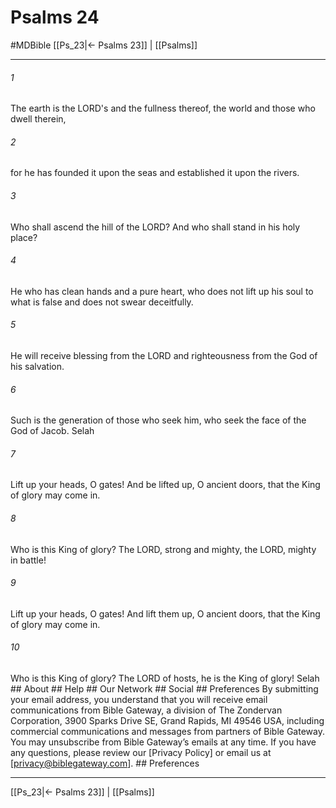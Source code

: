 # Psalms 24
#MDBible
[[Ps_23|← Psalms 23]] | [[Psalms]]

***


###### 1 
The earth is the LORD's and the fullness thereof, the world and those who dwell therein, 

###### 2 
for he has founded it upon the seas and established it upon the rivers. 

###### 3 
Who shall ascend the hill of the LORD? And who shall stand in his holy place? 

###### 4 
He who has clean hands and a pure heart, who does not lift up his soul to what is false and does not swear deceitfully. 

###### 5 
He will receive blessing from the LORD and righteousness from the God of his salvation. 

###### 6 
Such is the generation of those who seek him, who seek the face of the God of Jacob. Selah 

###### 7 
Lift up your heads, O gates! And be lifted up, O ancient doors, that the King of glory may come in. 

###### 8 
Who is this King of glory? The LORD, strong and mighty, the LORD, mighty in battle! 

###### 9 
Lift up your heads, O gates! And lift them up, O ancient doors, that the King of glory may come in. 

###### 10 
Who is this King of glory? The LORD of hosts, he is the King of glory! Selah ## About ## Help ## Our Network ## Social ## Preferences By submitting your email address, you understand that you will receive email communications from Bible Gateway, a division of The Zondervan Corporation, 3900 Sparks Drive SE, Grand Rapids, MI 49546 USA, including commercial communications and messages from partners of Bible Gateway. You may unsubscribe from Bible Gateway&rsquo;s emails at any time. If you have any questions, please review our [Privacy Policy] or email us at [privacy@biblegateway.com]. ## Preferences

***

[[Ps_23|← Psalms 23]] | [[Psalms]]
